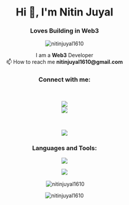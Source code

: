 <h1 align="center">Hi 👋, I'm Nitin Juyal</h1>
<h3 align="center">Loves Building in Web3</h3>

<p align="center"> <img src="https://komarev.com/ghpvc/?username=nitinjuyal1610&label=Profile%20views&color=0e75b6&style=for-the-badge" alt="nitinjuyal1610" /> </p>


<p align="center">
  I am a <b>Web3</b> Developer
  <br/>
  📫 How to reach me <b>nitinjuyal1610@gmail.com</b>
</p>

<h3 align="center">Connect with me:</h3>
<br/>
<p align="center">
  <a align="center" href="https://www.linkedin.com/in/nitin-juyal-905736209/" target="blank"> 
    	<img src="https://img.shields.io/badge/LinkedIn-0077B5?style=for-the-badge&logo=linkedin&logoColor=white"/>
  </a>
  <br/>
  <img src="https://dcbadge.vercel.app/api/shield/760365797972770846" />

</p>
<br/>


<p align="center">
<img src="https://leetcode-stats-six.vercel.app/?username=Nitin1610&theme=dark"/>
 </p>

<h3 align="center">Languages and Tools:</h3>
<p align="center">
 <a href="https://skillicons.dev">
    <img src="https://skillicons.dev/icons?i=docker,bootstrap,c,cpp,css,git,github,html,mongodb,ipfs,js,postman,py,react,nodejs,express,mysql,solidity,tailwind,vscode,graphql,sequelize,ts,aws&perline=8" />
  </a>
</p>

<p align="center">
  <img src="https://github-readme-stats.vercel.app/api?username=nitinjuyal1610&show_icons=true&theme=radical"/>
</p>

<p align="center">&nbsp;<img align="center" src="https://github-readme-stats.vercel.app/api/top-langs/?username=nitinjuyal1610&hide_progress=true&theme=radical" alt="nitinjuyal1610" /></p>
<p align="center"><img align="center" src="https://streak-stats.demolab.com/?user=nitinjuyal1610&theme=dark" alt="nitinjuyal1610" /></p>
